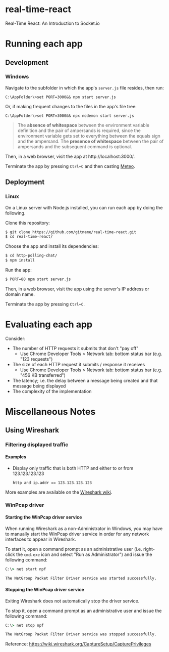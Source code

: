 # real-time-react
Real-Time React: An Introduction to Socket.io

# Running each app

## Development

### Windows

Navigate to the subfolder in which the app's `server.js` file resides, then run:

```batch
C:\AppFolder\>set PORT=3000&& npm start server.js
```
Or, if making frequent changes to the files in the app's file tree:

```batch
C:\AppFolder\>set PORT=3000&& npx nodemon start server.js
```
> The **absence of whitespace** between the environment variable definition and the pair of ampersands is required, since the environment variable gets set to everything between the equals sign and the ampersand. The **presence of whitespace** between the pair of ampersands and the subsequent command is optional.

Then, in a web browser, visit the app at http://localhost:3000/.

Terminate the app by pressing `Ctrl+C` and then casting [Meteo](http://finalfantasy.wikia.com/wiki/Meteor_(Final_Fantasy_IV)).

## Deployment

### Linux

On a Linux server with Node.js installed, you can run each app by doing the following.

Clone this repository:

```bash
$ git clone https://github.com/gitname/real-time-react.git
$ cd real-time-react/
```

Choose the app and install its dependencies:

```bash
$ cd http-polling-chat/
$ npm install
```

Run the app:

```bash
$ PORT=80 npm start server.js
```

Then, in a web browser, visit the app using the server's IP address or domain name.

Terminate the app by pressing `Ctrl+C`.

# Evaluating each app

Consider:
* The number of HTTP requests it submits that don't "pay off"
    * Use Chrome Developer Tools > Network tab: bottom status bar (e.g. "123 requests")
* The size of each HTTP request it submits / response it receives
    * Use Chrome Developer Tools > Network tab: bottom status bar (e.g. "456 KB transferred")
* The latency; i.e. the delay between a message being created and that message being displayed
* The complexity of the implementation

# Miscellaneous Notes

## Using Wireshark

### Filtering displayed traffic

#### Examples

* Display only traffic that is both HTTP and either to or from 123.123.123.123

    ```
    http and ip.addr == 123.123.123.123
    ```

More examples are available on the [Wireshark wiki](https://wiki.wireshark.org/DisplayFilters#Examples).

### WinPcap driver

#### Starting the WinPcap driver service

When running Wireshark as a non-Administrator in Windows, you may have to manually start the WinPcap driver service in order for any network interfaces to appear in Wireshark.

To start it, open a command prompt as an administrative user (i.e. right-click the `cmd.exe` icon and select "Run as Administrator") and issue the following command:

```bat
C:\> net start npf

The NetGroup Packet Filter Driver service was started successfully.
```

#### Stopping the WinPcap driver service

Exiting Wireshark does not automatically stop the driver service.

To stop it, open a command prompt as an administrative user and issue the following command:

```bat
C:\> net stop npf

The NetGroup Packet Filter Driver service was stopped successfully.
```

Reference: https://wiki.wireshark.org/CaptureSetup/CapturePrivileges
